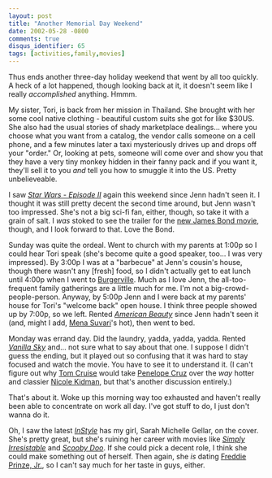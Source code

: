 ```yaml
---
layout: post
title: "Another Memorial Day Weekend"
date: 2002-05-28 -0800
comments: true
disqus_identifier: 65
tags: [activities,family,movies]
---
```

Thus ends another three-day holiday weekend that went by all too
quickly. A heck of a lot happened, though looking back at it, it doesn't
seem like I really *accomplished* anything. Hmmm.

 My sister, Tori, is back from her mission in Thailand. She brought with
her some cool native clothing - beautiful custom suits she got for like
$30US. She also had the usual stories of shady marketplace dealings...
where you choose what you want from a catalog, the vendor calls someone
on a cell phone, and a few minutes later a taxi mysteriously drives up
and drops off your "order." Or, looking at pets, someone will come over
and show you that they have a very tiny monkey hidden in their fanny
pack and if you want it, they'll sell it to you *and* tell you how to
smuggle it into the US. Pretty unbelieveable.

 I saw *[Star Wars - Episode II](http://us.imdb.com/Title?0121765)*
again this weekend since Jenn hadn't seen it. I thought it was still
pretty decent the second time around, but Jenn wasn't too impressed.
She's not a big sci-fi fan, either, though, so take it with a grain of
salt. I *was* stoked to see the trailer for the [new James Bond
movie](http://www.jamesbond.com/bond20/index.html), though, and I look
forward to that. Love the Bond.

 Sunday was quite the ordeal. Went to church with my parents at 1:00p so
I could hear Tori speak (she's become quite a good speaker, too... I was
very impressed). By 3:00p I was at a "barbecue" at Jenn's cousin's
house, though there wasn't any [fresh] food, so I didn't actually get to
eat lunch until 4:00p when I went to
[Burgerville](http://www.burgerville.com/). Much as I love Jenn, the
all-too-frequent family gatherings are a little much for me. I'm not a
big-crowd-people-person. Anyway, by 5:00p Jenn and I were back at my
parents' house for Tori's "welcome back" open house. I think three
people showed up by 7:00p, so we left. Rented *[American
Beauty](http://www.amazon.com/exec/obidos/ASIN/B00003CWL6/mhsvortex)*
since Jenn hadn't seen it (and, might I add, [Mena
Suvari](http://us.imdb.com/Name?Suvari,+Mena)'s hot), then went to bed.

 Monday was errand day. Did the laundry, yadda, yadda, yadda. Rented
*[Vanilla
Sky](http://www.amazon.com/exec/obidos/ASIN/B00005JKMZ/mhsvortex)*
and... not sure what to say about that one. I suppose I didn't guess the
ending, but it played out so confusing that it was hard to stay focused
and watch the movie. You have to see it to understand it. (I can't
figure out why [Tom Cruise](http://us.imdb.com/Name?Cruise,+Tom) would
take [Penelope Cruz](http://us.imdb.com/Name?Cruz,+Pen%E9lope) over the
*way* hotter and classier [Nicole
Kidman](http://us.imdb.com/Name?Kidman,+Nicole), but that's another
discussion entirely.)

 That's about it. Woke up this morning way too exhausted and haven't
really been able to concentrate on work all day. I've got stuff to do, I
just don't wanna do it.

 Oh, I saw the latest *[InStyle](http://www.instyle.com)* has my girl,
Sarah Michelle Gellar, on the cover. She's pretty great, but she's
ruining her career with movies like *[Simply
Irresistable](http://www.amazon.com/exec/obidos/ASIN/6305508542/mhsvortex)*
and *[Scooby Doo](http://us.imdb.com/Title?0267913)*. If she could pick
a decent role, I think she could make something out of herself. Then
again, she *is* dating [Freddie Prinze,
Jr.](http://us.imdb.com/Name?Prinze+Jr.,+Freddie), so I can't say much
for her taste in guys, either.
